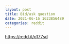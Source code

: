 ```yaml
--- 
layout: post 
title: Bid/ask question 
date: 2021-06-16 1623856489 
categories: reddit 
--- 
```

https://redd.it/o177sd